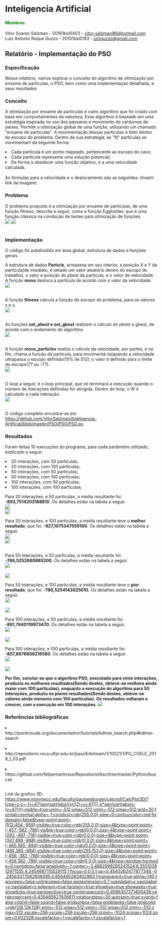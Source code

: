 # Inteligencia Artificial

#### <font color="green"> Membros </font><br>
Vitor Soares Salzman - 20161bsi0403 - vitor-salzman96@hotmail.com<br>
Luiz Antonio Roque Guzzo - 20151bsi0193 - luizguzzo@gmail.com<br>


## Relatório - Implementação do PSO<br>

### Especificação<br>
Nesse relatório, vamos explicar o conceito do algoritmo de otimização por enxame de partículas, o PSO, bem como uma implementação detalhada, e seus resultados<br>

### Conceito<br>
A otimização por enxame de partículas é outro algoritmo que foi criado com base em comportamentos da natureza. Esse algoritmo é baseado em uma estratégia inspirada no voo dos pássaros e movimento de cardumes de peixes. Permite a otimização global de uma função, utilizando um chamado "enxame de partículas". A movimentação dessas partículas é feito dentro do escopo do problema. Dentro de sua estratégia, as "N" partículas se movimentam da seguinte forma: <br>
<li> Cada partícula é um ponto mapeado, pertencente ao escopo do caso; </li>
<li> Cada partícula representa uma solução potencial; </li>
<li> De forma a obedecer uma função objetivo, e a uma velocidade calculada.</li><br>
As fórmulas para a velocidade e o deslocamento são as seguintes: (inserir link da imagem)<br>



### Problema  <br>

O problema proposto é a otimização por enxame de partículas, de uma função fitness, descrita a seguir, como a função Eggholder, que é uma função clássica na condução de testes para otimização de funções.<br>
<img src="https://github.com/VitorSalzman/Inteligencia-Artificial/blob/master/PSO/Imagens/1_Formulas.png"> 
<img src="https://github.com/VitorSalzman/Inteligencia-Artificial/blob/master/PSO/Imagens/2_Fittness.png">
<br><br>


### Implementação<br>
O código foi subdividido em área global, estrutura de dados e funções gerais.<br>

A estrutura de dados <b>Particle</b>, armazena em seu interior, a posição X e Y da partícula(de imediato, é setado um valor aleatório dentro do escopo do trabalho), o valor e posição do pbest da partícula, e o vetor de velocidade. A função <b>move</b> desloca a partícula de acordo com o valor da velocidade.<br>
<img src="https://github.com/VitorSalzman/Inteligencia-Artificial/blob/master/PSO/Imagens/1_cod.PNG"> <br><br>

A função <b>fitness</b> calcula a função do escopo do problema, para os valores x e y.<br>
<img src="https://github.com/VitorSalzman/Inteligencia-Artificial/blob/master/PSO/Imagens/2_cod.PNG"> <br><br>

As funções <b>set_pbest e set_gbest</b> realizam o cálculo do pbest e gbest, de acordo com o andamento do algoritmo.<br> <img src="https://github.com/VitorSalzman/Inteligencia-Artificial/blob/master/PSO/Imagens/3_cod.PNG"> <br><br>

A função <b>move_particles</b> realiza o cálculo da velocidade, por partes, e no fim, chama a função da partícula, para movimentá-la(quando a velocidade ultrapassa o escopo definido(15% de 512), o valor é definido para o limite do escopo(77 ou -77).<br>
<img src="https://github.com/VitorSalzman/Inteligencia-Artificial/blob/master/PSO/Imagens/4_cod.PNG"> <br><br>

O loop a seguir, é o loop principal, que só terminará a execução quando o número de interações definidas for atingida. Dentro do loop, o W é calculado a cada interação.<br>
<img src="https://github.com/VitorSalzman/Inteligencia-Artificial/blob/master/PSO/Imagens/5_cod.PNG"> <br><br>


O código completo encontra-se em https://github.com/VitorSalzman/Inteligencia-Artificial/blob/master/PSO/PSO/PSO.py. <br>

   

### Resultados<br>

Foram feitas 10 execuções do programa, para cada parâmetro utilizado, explicado a seguir:<br>
<li> 20 interações, com 50 partículas;</li>
<li> 20 interações, com 100 partículas;</li>
<li> 50 interações, com 50 partículas;</li>
<li> 50 interações, com 100 partículas;</li>
<li> 100 interações, com 50 partículas;</li>
<li> 100 interações, com 100 partículas;</li>

Para 20 interações, e 50 partículas, a média resultante foi: <b>-893,7514203188810</b>. Os detalhes estão na tabela a seguir.<br>
<img src="https://github.com/VitorSalzman/Inteligencia-Artificial/blob/master/PSO/Imagens/20_50.PNG"> <br>
<img src="https://github.com/VitorSalzman/Inteligencia-Artificial/blob/master/PSO/Imagens/graph_20_50.png"> <br>




Para 20 interações, e 100 partículas, a média resultante teve o <b> melhor resultado</b>, que foi: <b>-927,1075347559100</b>. Os detalhes estão na tabela a seguir.<br>
<img src="https://github.com/VitorSalzman/Inteligencia-Artificial/blob/master/PSO/Imagens/20_100.PNG"> <br>
<img src="https://github.com/VitorSalzman/Inteligencia-Artificial/blob/master/PSO/Imagens/graph_20_100.png"> <br><br>

Para 50 interações, e 50 partículas, a média resultante foi: <b>-786,5252680885200</b>. Os detalhes estão na tabela a seguir.<br>
<img src="https://github.com/VitorSalzman/Inteligencia-Artificial/blob/master/PSO/Imagens/50_50.PNG"> <br><br>
<img src="https://github.com/VitorSalzman/Inteligencia-Artificial/blob/master/PSO/Imagens/graph_50_50.png"> <br>

Para 50 interações, e 100 partículas, a média resultante teve o <b>pior resultado</b>, que foi: <b>-786,5254143025010</b>. Os detalhes estão na tabela a seguir.<br>
<img src="https://github.com/VitorSalzman/Inteligencia-Artificial/blob/master/PSO/Imagens/50_100.PNG"> <br><br>
<img src="https://github.com/VitorSalzman/Inteligencia-Artificial/blob/master/PSO/Imagens/graph_50_100.png"> <br>

Para 100 interações, e 50 partículas, a média resultante foi: <b>-891,7640119973470</b>. Os detalhes estão na tabela a seguir.<br>
<img src="https://github.com/VitorSalzman/Inteligencia-Artificial/blob/master/PSO/Imagens/100_50.PNG"> <br><br>
<img src="https://github.com/VitorSalzman/Inteligencia-Artificial/blob/master/PSO/Imagens/graph_100_50.png"> <br>

Para 100 interações, e 100 partículas, a média resultante foi: <b>-857,8876806216580</b>. Os detalhes estão na tabela a seguir.<br>
<img src="https://github.com/VitorSalzman/Inteligencia-Artificial/blob/master/PSO/Imagens/100_100.PNG"> <br><br>
<img src="https://github.com/VitorSalzman/Inteligencia-Artificial/blob/master/PSO/Imagens/graph_100_100.png"> <br>

<b>Por fim, conclui-se que o algoritmo PSO, executado para vinte interações, produziu os melhores resultados(Sendo destes, obteve-se melhora ainda maior com 100 partículas), enquanto a execução do algoritmo para 50 interações, produziu os piores resultados(Sendo destes, obteve-se valores ainda menores com 100 partículas). Os resultados voltaram a crescer, com a execução em 100 interações.</b>
<img src="https://github.com/VitorSalzman/Inteligencia-Artificial/blob/master/PSO/Imagens/modelo_3d.jfif"> <br>





### Referências bibliográficas<br>
<li>http://pointclouds.org/documentation/tutorials/kdtree_search.php#kdtree-search</li><br>
<li>http://repositorio.roca.utfpr.edu.br/jspui/bitstream/1/10221/1/PG_COELE_2018_1_03.pdf</li><br>
<li>https://github.com/felipemartinsss/RepositorioIAsc/tree/master/Python/buscas</li><br>


Link do grafico 3D:
https://www.monroecc.edu/faculty/paulseeburger/calcnsf/CalcPlot3D/?type=z;z=-(y+47)sen(sqrt(abs((x)/(2)+y+47)))-x*sen(sqrt(abs(x-(y+47))));visible=true;umin=-512;umax=512;vmin=-512;vmax=512;grid=30;format=normal;alpha=-1;constcol=rgb(255,0,0);view=0;contourcolor=red;fixdomain=false&type=point;point=(512,404,-959);visible=true;color=rgb(255,0,0);size=4&type=point;point=(-457,-382,-786);visible=true;color=rgb(0,0,0);size=4&type=point;point=(283,-487,-718);visible=true;color=rgb(0,0,0);size=4&type=point;point=(347,499,-888);visible=true;color=rgb(0,0,0);size=4&type=point;point=(-465,385,-894);visible=true;color=rgb(0,0,0);size=4&type=point;point=(465,385,-894);visible=true;color=rgb(255,153,0);size=4&type=point;point=(-456,-382,-786);visible=true;color=rgb(0,0,0);size=4&type=point;point=(-456,382,-786);visible=true;color=rgb(0,0,0);size=4&type=window;hsrmode=0;nomidpts=false;anaglyph=-1;center=-3.4882998285241524,8.355103812971555,4.2454687115529115,1;focus=0,0,0,1;up=0.4540262477877348,-0.24563377062836095,0.856460283402963,1;transparent=true;alpha=140;twoviews=false;unlinkviews=false;axisextension=0.7;xaxislabel=x;yaxislabel=y;zaxislabel=z;edgeson=true;faceson=true;showbox=true;showaxes=true;showticks=true;perspective=true;centerxpercent=0.4596357371400438;centerypercent=0.439485627836611;rotationsteps=30;autospin=true;xygrid=false;yzgrid=false;xzgrid=false;gridsonbox=false;gridplanes=false;gridcolor=rgb(128,128,128);xmin=-512;xmax=512;ymin=-512;ymax=512;zmin=-512;zmax=512;xscale=256;yscale=256;zscale=256;zcmin=-1024;zcmax=1024;zoom=0.002328;xscalefactor=1;yscalefactor=1;zscalefactor=1
